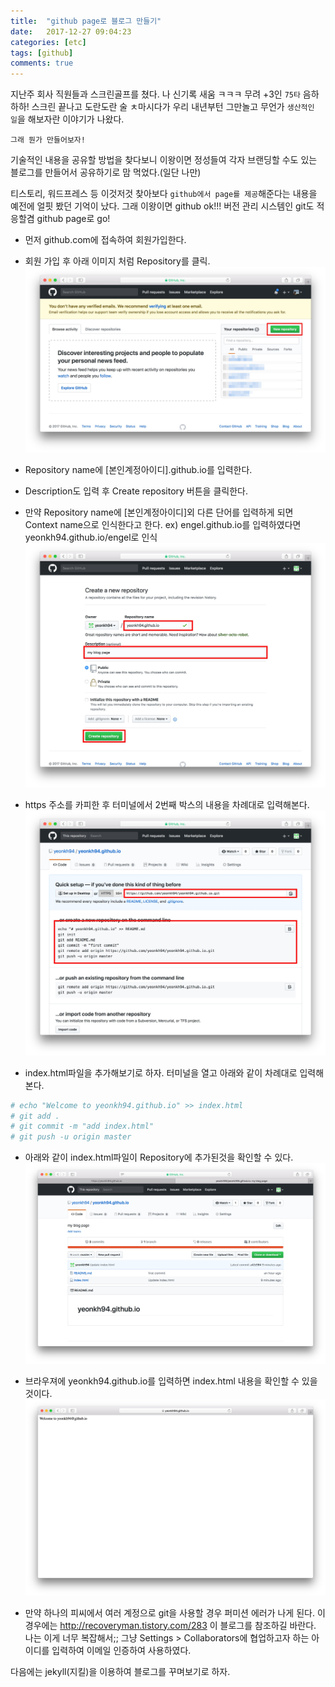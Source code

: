 ```yaml
---
title:  "github page로 블로그 만들기"
date:   2017-12-27 09:04:23
categories: [etc]
tags: [github]
comments: true
---
```


지난주 회사 직원들과 스크린골프를 쳤다.
나 신기록 새움 ㅋㅋㅋ
무려 +3인 `75타` 음하하하!
스크린 끝나고 도란도란 술 ㅊ마시다가 우리 내년부턴 그만놀고 무언가 `생산적인 일`을 해보자란
이야기가 나왔다.

`그래 뭔가 만들어보자!`

기술적인 내용을 공유할 방법을 찾다보니 이왕이면 정성들여 각자 브랜딩할 수도 있는 블로그를 만들어서
공유하기로 맘 먹었다.(일단 나만)

티스토리, 워드프레스 등 이것저것 찾아보다 `github에서 page를 제공`해준다는 내용을 예전에 얼핏 봤던 기억이 났다.
그래 이왕이면 github ok!!! 버전 관리 시스템인 git도 적응할겸 github page로 go!

+ 먼저 github.com에 접속하여 회원가입한다.
+ 회원 가입 후 아래 이미지 처럼 Repository를 클릭.
![Alt text](/images/20171227/02.jpg)

+ Repository name에 [본인계정아이디].github.io를 입력한다.
+ Description도 입력 후 Create repository 버튼을 클릭한다.
+ 만약 Repository name에 [본인계정아이디]외 다른 단어를 입력하게 되면 Context name으로 인식한다고 한다. ex) engel.github.io를 입력하였다면 yeonkh94.github.io/engel로 인식
![Alt text](/images/20171227/03.jpg)

+ https 주소를 카피한 후 터미널에서 2번째 박스의 내용을 차례대로 입력해본다.
![Alt text](/images/20171227/04.jpg)

+ index.html파일을 추가해보기로 하자. 터미널을 열고 아래와 같이 차례대로 입력해 본다.
```ruby
# echo "Welcome to yeonkh94.github.io" >> index.html
# git add .
# git commit -m "add index.html"
# git push -u origin master
```

+ 아래와 같이 index.html파일이 Repository에 추가된것을 확인할 수 있다.
![Alt text](/images/20171227/05.jpg)

+ 브라우져에 yeonkh94.github.io를 입력하면 index.html 내용을 확인할 수 있을 것이다.
![Alt text](/images/20171227/06.jpg)

+ 만약 하나의 피씨에서 여러 계정으로 git을 사용할 경우 퍼미션 에러가 나게 된다. 이 경우에는 http://recoveryman.tistory.com/283 이 블로그를 참조하길 바란다. 나는 이게 너무 복잡해서;; 그냥 Settings > Collaborators에 협업하고자 하는 아이디를 입력하여 이메일 인증하여 사용하였다.

다음에는 jekyll(지킬)을 이용하여 블로그를 꾸며보기로 하자.
